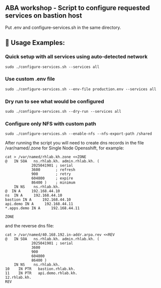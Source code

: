 ## ABA workshop - Script to configure requested services on bastion host

Put .env and configure-services.sh in the same directory.

## 🚀 Usage Examples:
### Quick setup with all services using auto-detected network
```
sudo ./configure-services.sh --services all
```

### Use custom .env file
```
sudo ./configure-services.sh --env-file production.env --services all
```

### Dry run to see what would be configured
```
sudo ./configure-services.sh --dry-run --services all
```

### Configure only NFS with custom path
```
sudo ./configure-services.sh --enable-nfs --nfs-export-path /shared
```

After running the script you will need to create dns records in the file /var/named/<your domain>.zone for Single Node Opensshift, for example:
```
cat > /var/named/rhlab.kh.zone <<ZONE
@   IN SOA   ns.rhlab.kh. admin.rhlab.kh. (
            2025041901 ; serial
            3600       ; refresh
            900        ; retry
            604800     ; expire
            86400 )    ; minimum
    IN NS    ns.rhlab.kh.
@  IN A     192.168.44.10
ns  IN A     192.168.44.10
bastion IN A     192.168.44.10
api.demo IN A     192.168.44.11
*.apps.demo IN A     192.168.44.11

ZONE
```

and the reverse dns file:
```
cat > /var/named/40.168.192.in-addr.arpa.rev <<REV
@   IN SOA   ns.rhlab.kh. admin.rhlab.kh. (
            2025041901 ; serial
            3600
            900
            604800
            86400 )
    IN NS    ns.rhlab.kh.
10    IN PTR   bastion.rhlab.kh.
11    IN PTR   api.demo.rhlab.kh.
12.rhlab.kh.
REV
```